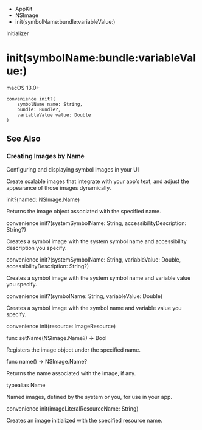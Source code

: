 

- AppKit
- NSImage
-  init(symbolName:bundle:variableValue:) 

Initializer

# init(symbolName:bundle:variableValue:)

macOS 13.0+

``` source
convenience init?(
    symbolName name: String,
    bundle: Bundle?,
    variableValue value: Double
)
```

## See Also

### Creating Images by Name

Configuring and displaying symbol images in your UI

Create scalable images that integrate with your app’s text, and adjust the appearance of those images dynamically.

init?(named: NSImage.Name)

Returns the image object associated with the specified name.

convenience init?(systemSymbolName: String, accessibilityDescription: String?)

Creates a symbol image with the system symbol name and accessibility description you specify.

convenience init?(systemSymbolName: String, variableValue: Double, accessibilityDescription: String?)

Creates a symbol image with the system symbol name and variable value you specify.

convenience init?(symbolName: String, variableValue: Double)

Creates a symbol image with the symbol name and variable value you specify.

convenience init(resource: ImageResource)

func setName(NSImage.Name?) -> Bool

Registers the image object under the specified name.

func name() -> NSImage.Name?

Returns the name associated with the image, if any.

typealias Name

Named images, defined by the system or you, for use in your app.

convenience init(imageLiteralResourceName: String)

Creates an image initialized with the specified resource name.

